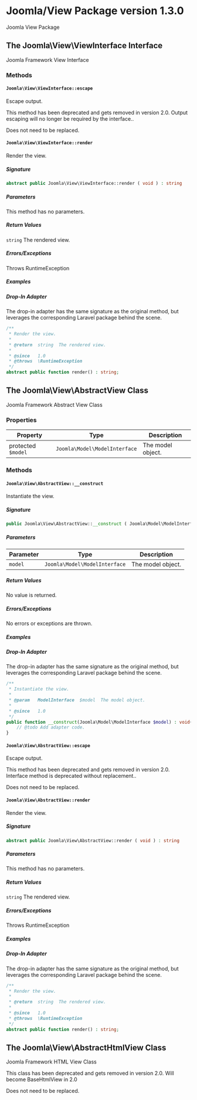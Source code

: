 # Joomla/View Package version 1.3.0

Joomla View Package

## The Joomla\View\ViewInterface Interface

Joomla Framework View Interface

### Methods

#### `Joomla\View\ViewInterface::escape`

Escape output.

This method has been deprecated and gets removed in version 2.0. 
Output escaping will no longer be required by the interface..

Does not need to be replaced.

#### `Joomla\View\ViewInterface::render`

Render the view.

##### Signature

```php
abstract public Joomla\View\ViewInterface::render ( void ) : string
```
##### Parameters

This method has no parameters.

##### Return Values

`string` The rendered view.

##### Errors/Exceptions

Throws RuntimeException <br />

##### Examples

##### Drop-In Adapter

The drop-in adapter has the same signature as the original  method,
but leverages the corresponding Laravel package behind the scene.
 
```php
/**
 * Render the view.
 *
 * @return  string  The rendered view.
 *
 * @since   1.0
 * @throws  \RuntimeException
 */
abstract public function render() : string;
```

## The Joomla\View\AbstractView Class

Joomla Framework Abstract View Class

### Properties

| Property | Type | Description |
|----------|------|-------------|
| protected `$model` | `Joomla\Model\ModelInterface` | The model object. |    
### Methods

#### `Joomla\View\AbstractView::__construct`

Instantiate the view.

##### Signature

```php
public Joomla\View\AbstractView::__construct ( Joomla\Model\ModelInterface $model  ) : void
```
##### Parameters

| Parameter | Type | Description |
|----------|------|-------------|
| `model` | `Joomla\Model\ModelInterface` | The model object. |

##### Return Values

No value is returned.

##### Errors/Exceptions

No errors or exceptions are thrown.

##### Examples

##### Drop-In Adapter

The drop-in adapter has the same signature as the original  method,
but leverages the corresponding Laravel package behind the scene.
 
```php
/**
 * Instantiate the view.
 *
 * @param   ModelInterface  $model  The model object.
 *
 * @since   1.0
 */
public function __construct(Joomla\Model\ModelInterface $model) : void{
    // @todo Add adapter code.
}
```
#### `Joomla\View\AbstractView::escape`

Escape output.

This method has been deprecated and gets removed in version 2.0. 
Interface method is deprecated without replacement..

Does not need to be replaced.

#### `Joomla\View\AbstractView::render`

Render the view.

##### Signature

```php
abstract public Joomla\View\AbstractView::render ( void ) : string
```
##### Parameters

This method has no parameters.

##### Return Values

`string` The rendered view.

##### Errors/Exceptions

Throws RuntimeException <br />

##### Examples

##### Drop-In Adapter

The drop-in adapter has the same signature as the original  method,
but leverages the corresponding Laravel package behind the scene.
 
```php
/**
 * Render the view.
 *
 * @return  string  The rendered view.
 *
 * @since   1.0
 * @throws  \RuntimeException
 */
abstract public function render() : string;
```

## The Joomla\View\AbstractHtmlView Class

Joomla Framework HTML View Class

This class has been deprecated and gets removed in version 2.0.
Will become BaseHtmlView in 2.0

Does not need to be replaced.

